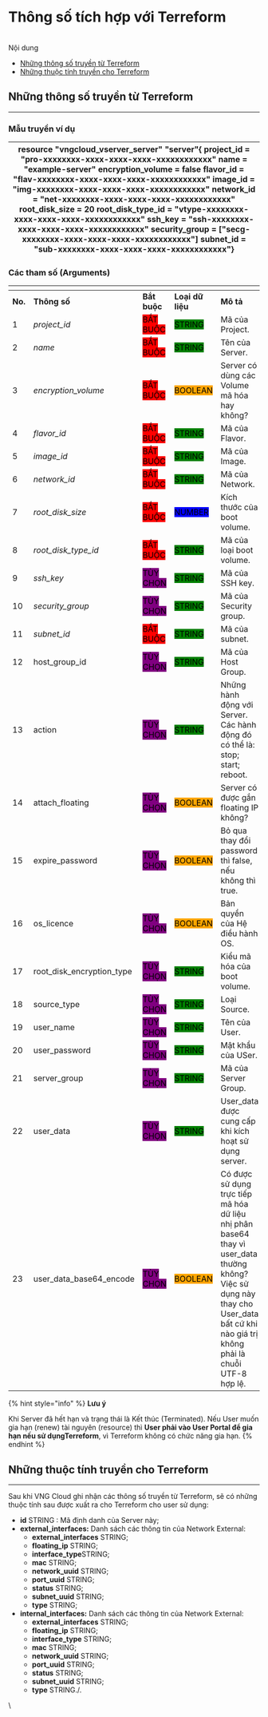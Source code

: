 # Thông số tích hợp với Terreform

\
Nội dung

* [Những thông số truyền từ Terreform ](thong-so-tich-hop-voi-terreform.md#thongsotichhopvoiterreform-nhungthongsotruyentuterreform)
* [Những thuộc tính truyền cho Terreform](thong-so-tich-hop-voi-terreform.md#thongsotichhopvoiterreform-nhungthuoctinhtruyenchoterreform)

## Những thông số truyền từ Terreform  <a href="#thongsotichhopvoiterreform-nhungthongsotruyentuterreform" id="thongsotichhopvoiterreform-nhungthongsotruyentuterreform"></a>

***

### Mẫu truyền ví dụ <a href="#thongsotichhopvoiterreform-mautruyenvidu" id="thongsotichhopvoiterreform-mautruyenvidu"></a>

| resource "vngcloud\_vserver\_server" "server"{    project\_id = "pro-xxxxxxxx-xxxx-xxxx-xxxx-xxxxxxxxxxxx"    name = "example-server"    encryption\_volume = false    flavor\_id = "flav-xxxxxxxx-xxxx-xxxx-xxxx-xxxxxxxxxxxx"    image\_id = "img-xxxxxxxx-xxxx-xxxx-xxxx-xxxxxxxxxxxx"    network\_id = "net-xxxxxxxx-xxxx-xxxx-xxxx-xxxxxxxxxxxx"    root\_disk\_size = 20    root\_disk\_type\_id = "vtype-xxxxxxxx-xxxx-xxxx-xxxx-xxxxxxxxxxxx"    ssh\_key = "ssh-xxxxxxxx-xxxx-xxxx-xxxx-xxxxxxxxxxxx"    security\_group = \["secg-xxxxxxxx-xxxx-xxxx-xxxx-xxxxxxxxxxxx"]    subnet\_id = "sub-xxxxxxxx-xxxx-xxxx-xxxx-xxxxxxxxxxxx"} |
| ---------------------------------------------------------------------------------------------------------------------------------------------------------------------------------------------------------------------------------------------------------------------------------------------------------------------------------------------------------------------------------------------------------------------------------------------------------------------------------------------------------------------------------------------------------------------------------------------------------------------------------------------- |

### Các tham số (Arguments) <a href="#thongsotichhopvoiterreform-cacthamso-arguments" id="thongsotichhopvoiterreform-cacthamso-arguments"></a>

<table data-header-hidden data-full-width="true"><thead><tr><th width="74"></th><th width="112"></th><th width="116"></th><th width="114"></th><th width="200"></th><th></th></tr></thead><tbody><tr><td><strong>No.</strong></td><td><strong>Thông số</strong></td><td><strong>Bắt buộc</strong></td><td><strong>Loại dữ liệu</strong></td><td><strong>Mô tả</strong></td><td><strong>Dữ liệu mẫu</strong></td></tr><tr><td>1</td><td><em>project_id</em></td><td><mark style="background-color:red;">BẮT BUỘC</mark></td><td><mark style="background-color:green;">STRING</mark></td><td>Mã của Project.</td><td>pro-462803f3-6858-466f-bf05-df2b33faa360</td></tr><tr><td>2</td><td><em>name</em></td><td><mark style="background-color:red;">BẮT BUỘC</mark></td><td><mark style="background-color:green;">STRING</mark></td><td>Tên của Server.</td><td>example-server-name</td></tr><tr><td>3</td><td><em>encryption_volume</em></td><td><mark style="background-color:red;">BẮT BUỘC</mark></td><td><mark style="background-color:orange;">BOOLEAN</mark></td><td>Server có dùng các Volume mã hóa hay không?</td><td>False</td></tr><tr><td>4</td><td><em>flavor_id</em></td><td><mark style="background-color:red;">BẮT BUỘC</mark></td><td><mark style="background-color:green;">STRING</mark></td><td>Mã của Flavor.</td><td>flav-e2028a81-cc75-47e4-8af1-9eef2f857f84</td></tr><tr><td>5</td><td><em>image_id</em></td><td><mark style="background-color:red;">BẮT BUỘC</mark></td><td><mark style="background-color:green;">STRING</mark></td><td>Mã của Image.</td><td>img-b5bf635e-0456-4765-b493-31d5fcfc05aa</td></tr><tr><td>6</td><td><em>network_id</em></td><td><mark style="background-color:red;">BẮT BUỘC</mark></td><td><mark style="background-color:green;">STRING</mark></td><td>Mã của Network.</td><td>net-961d6867-b65a-40ac-879e-d84e4dc768e0</td></tr><tr><td>7</td><td><em>root_disk_size</em></td><td><mark style="background-color:red;">BẮT BUỘC</mark></td><td><mark style="background-color:blue;">NUMBER</mark></td><td>Kích thước của boot volume.</td><td>20</td></tr><tr><td>8</td><td><em>root_disk_type_id</em></td><td><mark style="background-color:red;">BẮT BUỘC</mark></td><td><mark style="background-color:green;">STRING</mark></td><td>Mã của loại boot volume.</td><td>vtype-bacd68a4-8758-4fb6-a739-b047665e05d5</td></tr><tr><td>9</td><td><em>ssh_key</em></td><td><mark style="background-color:purple;">TÙY CHỌN</mark></td><td><mark style="background-color:green;">STRING</mark></td><td>Mã của SSH key.</td><td>ssh-7bd70c56-1f05-4989-a0f0-cc3496b62001</td></tr><tr><td>10</td><td><em>security_group</em></td><td><mark style="background-color:purple;">TÙY CHỌN</mark></td><td><mark style="background-color:green;">STRING</mark></td><td>Mã của Security group.</td><td>secg-3b12a078-b862-43b5-a56b-d7fc4429e535</td></tr><tr><td>11</td><td><em>subnet_id</em></td><td><mark style="background-color:red;">BẮT BUỘC</mark></td><td><mark style="background-color:green;">STRING</mark></td><td>Mã của subnet.</td><td>sub-c1ebba8f-baa8-434c-beb7-2916199bb812</td></tr><tr><td>12</td><td>host_group_id</td><td><mark style="background-color:purple;">TÙY CHỌN</mark></td><td><mark style="background-color:green;">STRING</mark></td><td>Mã của Host Group.</td><td>/</td></tr><tr><td>13</td><td>action</td><td><mark style="background-color:purple;">TÙY CHỌN</mark></td><td><mark style="background-color:green;">STRING</mark></td><td>Những hành động với Server. Các hành động đó có thể là: stop; start; reboot.</td><td>start</td></tr><tr><td>14</td><td>attach_floating</td><td><mark style="background-color:purple;">TÙY CHỌN</mark></td><td><mark style="background-color:orange;">BOOLEAN</mark></td><td>Server có được gắn floating IP không?</td><td>True</td></tr><tr><td>15</td><td>expire_password</td><td><mark style="background-color:purple;">TÙY CHỌN</mark></td><td><mark style="background-color:orange;">BOOLEAN</mark></td><td>Bỏ qua thay đổi password thì false, nếu không thì true.</td><td>False</td></tr><tr><td>16</td><td>os_licence</td><td><mark style="background-color:purple;">TÙY CHỌN</mark></td><td><mark style="background-color:orange;">BOOLEAN</mark></td><td>Bản quyền của Hệ điều hành OS.</td><td>True</td></tr><tr><td>17</td><td>root_disk_encryption_type</td><td><mark style="background-color:purple;">TÙY CHỌN</mark></td><td><mark style="background-color:green;">STRING</mark></td><td>Kiểu mã hóa của boot volume.</td><td>/</td></tr><tr><td>18</td><td>source_type</td><td><mark style="background-color:purple;">TÙY CHỌN</mark></td><td><mark style="background-color:green;">STRING</mark></td><td>Loại Source.</td><td>/</td></tr><tr><td>19</td><td>user_name</td><td><mark style="background-color:purple;">TÙY CHỌN</mark></td><td><mark style="background-color:green;">STRING</mark></td><td>Tên của User.</td><td>usernamestackops</td></tr><tr><td>20</td><td>user_password</td><td><mark style="background-color:purple;">TÙY CHỌN</mark></td><td><mark style="background-color:green;">STRING</mark></td><td>Mật khẩu của USer.</td><td>VngGCloud3030</td></tr><tr><td>21</td><td>server_group</td><td><mark style="background-color:purple;">TÙY CHỌN</mark></td><td><mark style="background-color:green;">STRING</mark></td><td>Mã của Server Group.</td><td>/</td></tr><tr><td>22</td><td>user_data</td><td><mark style="background-color:purple;">TÙY CHỌN</mark></td><td><mark style="background-color:green;">STRING</mark></td><td>User_data được cung cấp khi kích hoạt sử dụng server.</td><td>${data.template_cloudinit_config.user_data.rendered}</td></tr><tr><td>23</td><td>user_data_base64_encode</td><td><mark style="background-color:purple;">TÙY CHỌN</mark></td><td><mark style="background-color:orange;">BOOLEAN</mark></td><td>Có được sử dụng trực tiếp mã hóa dữ liệu nhị phân base64 thay  vì user_data thường không? Việc sử dụng này thay cho User_data bất cứ khi nào  giá trị không phải là chuỗi UTF-8 hợp lệ.</td><td>True</td></tr></tbody></table>

{% hint style="info" %}
**Lưu ý**

Khi Server đã hết hạn và trạng thái là Kết thúc (Terminated). Nếu User muốn gia hạn (renew) tài nguyên (resource) thì **User phải vào User Portal để gia hạn nếu sử dụngTerreform**, vì Terreform không có chức năng gia hạn.
{% endhint %}

## **Những thuộc tính truyền cho Terreform** <a href="#thongsotichhopvoiterreform-nhungthuoctinhtruyenchoterreform" id="thongsotichhopvoiterreform-nhungthuoctinhtruyenchoterreform"></a>

***

Sau khi VNG Cloud ghi nhận các thông số truyền từ Terreform, sẽ có những thuộc tính sau được xuất ra cho Terreform cho user sử dụng:

* **id** STRING : Mã định danh của Server này;
* **external\_interfaces:** Danh sách các thông tin của Network External:
  * **external\_interfaces** STRING;
  * **floating\_ip** STRING;
  * **interface\_type**STRING;
  * **mac** STRING;
  * **network\_uuid** STRING;
  * **port\_uuid** STRING;
  * **status** STRING;
  * **subnet\_uuid** STRING;
  * **type** STRING;
* **internal\_interfaces:** Danh sách các thông tin của Network External:&#x20;
  * **external\_interfaces** STRING;
  * **floating\_ip** STRING;
  * **interface\_type** STRING;
  * **mac** STRING;
  * **network\_uuid** STRING;
  * **port\_uuid** STRING;
  * **status** STRING;
  * **subnet\_uuid** STRING;
  * **type** STRING./.

\
